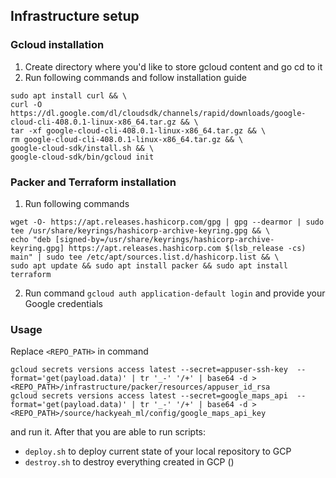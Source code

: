 ## Infrastructure setup
### Gcloud installation
1. Create directory where you'd like to store gcloud content and go cd to it
2. Run following commands and follow installation guide
```
sudo apt install curl && \
curl -O https://dl.google.com/dl/cloudsdk/channels/rapid/downloads/google-cloud-cli-408.0.1-linux-x86_64.tar.gz && \
tar -xf google-cloud-cli-408.0.1-linux-x86_64.tar.gz && \
rm google-cloud-cli-408.0.1-linux-x86_64.tar.gz && \
google-cloud-sdk/install.sh && \
google-cloud-sdk/bin/gcloud init
```
### Packer and Terraform installation
1. Run following commands
```
wget -O- https://apt.releases.hashicorp.com/gpg | gpg --dearmor | sudo tee /usr/share/keyrings/hashicorp-archive-keyring.gpg && \
echo "deb [signed-by=/usr/share/keyrings/hashicorp-archive-keyring.gpg] https://apt.releases.hashicorp.com $(lsb_release -cs) main" | sudo tee /etc/apt/sources.list.d/hashicorp.list && \
sudo apt update && sudo apt install packer && sudo apt install terraform
```
2. Run command ```gcloud auth application-default login``` and provide your Google credentials


### Usage

Replace ``<REPO_PATH>`` in command 
```
gcloud secrets versions access latest --secret=appuser-ssh-key  --format='get(payload.data)' | tr '_-' '/+' | base64 -d > <REPO_PATH>/infrastructure/packer/resources/appuser_id_rsa
gcloud secrets versions access latest --secret=google_maps_api  --format='get(payload.data)' | tr '_-' '/+' | base64 -d > <REPO_PATH>/source/hackyeah_ml/config/google_maps_api_key
```
and run it. After that you are able to run scripts:
- ``deploy.sh`` to deploy current state of your local repository to GCP
- ``destroy.sh`` to destroy everything created in GCP ()

